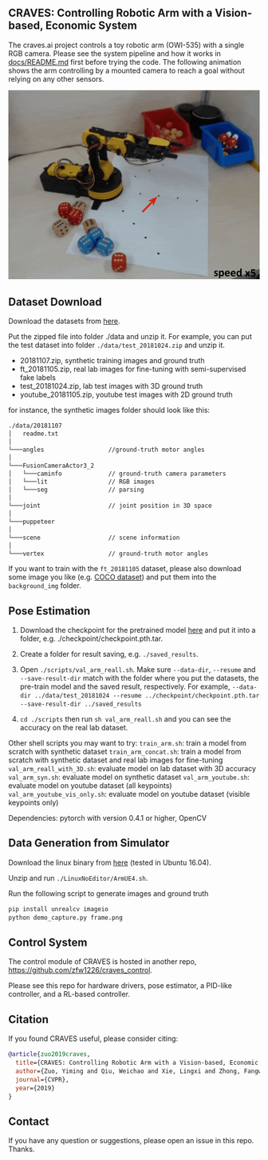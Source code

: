 ## CRAVES: Controlling Robotic Arm with a Vision-based, Economic System

The craves.ai project controls a toy robotic arm (OWI-535) with a single RGB camera. Please see the system pipeline and how it works in [docs/README.md](docs/README.md) first before trying the code. The following animation shows the arm controlling by a mounted camera to reach a goal without relying on any other sensors.

![reach-demo](docs/reach2.gif)

## Dataset Download

Download the datasets from [here](http://www.cs.jhu.edu/~qiuwch/craves/dataset/).

Put the zipped file into folder ./data and unzip it. For example, you can put the test dataset into folder `./data/test_20181024.zip` and unzip it.

- 20181107.zip, synthetic training images and ground truth
- ft_20181105.zip, real lab images for fine-tuning with semi-supervised fake labels
- test_20181024.zip, lab test images with 3D ground truth 
- youtube_20181105.zip, youtube test images with 2D ground truth

for instance, the synthetic images folder should look like this:

```
./data/20181107
│   readme.txt 
│
└───angles                  //ground-truth motor angles   
│   
└───FusionCameraActor3_2
│   └───caminfo             // ground-truth camera parameters 
│   └───lit                 // RGB images
│   └───seg                 // parsing 
│
└───joint                   // joint position in 3D space   
│
└───puppeteer               
│
└───scene                   // scene information    
│
└───vertex                  // ground-truth motor angles   
```

If you want to train with the `ft_20181105` dataset, please also download some image you like (e.g. [COCO dataset](http://images.cocodataset.org/zips/val2017.zip)) and put them into the `background_img` folder.

## Pose Estimation

1. Download the checkpoint for the pretrained model [here](http://www.cs.jhu.edu/~qiuwch/craves/) and put it into a folder, e.g. ./checkpoint/checkpoint.pth.tar. 
2. Create a folder for result saving, e.g. `./saved_results`.
3. Open `./scripts/val_arm_reall.sh`. Make sure `--data-dir`, `--resume` and `--save-result-dir` match with the folder where you put the datasets, the pre-train model and the saved result, respectively. For example,
`--data-dir ../data/test_20181024 --resume ../checkpoint/checkpoint.pth.tar --save-result-dir ../saved_results`

4. `cd ./scripts` then run `sh val_arm_reall.sh` and you can see the accuracy on the real lab dataset.

Other shell scripts you may want to try:
`train_arm.sh`: train a model from scratch with synthetic dataset
`train_arm_concat.sh`: train a model from scratch with synthetic dataset and real lab images for fine-tuning
`val_arm_reall_with_3D.sh`: evaluate model on lab dataset with 3D accuracy
`val_arm_syn.sh`: evaluate model on synthetic dataset
`val_arm_youtube.sh`: evaluate model on youtube dataset (all keypoints)
`val_arm_youtube_vis_only.sh`: evaluate model on youtube dataset (visible keypoints only)

Dependencies: pytorch with version 0.4.1 or higher, OpenCV

## Data Generation from Simulator

Download the linux binary from [here](https://cs.jhu.edu/~qiuwch/craves/sim/arm-0610.zip) (tested in Ubuntu 16.04).

Unzip and run `./LinuxNoEditor/ArmUE4.sh`.

Run the following script to generate images and ground truth

```bash
pip install unrealcv imageio
python demo_capture.py frame.png
```

## Control System

The control module of CRAVES is hosted in another repo, https://github.com/zfw1226/craves_control.

Please see this repo for hardware drivers, pose estimator, a PID-like controller, and a RL-based controller.

## Citation
If you found CRAVES useful, please consider citing:
```bibtex
@article{zuo2019craves,
  title={CRAVES: Controlling Robotic Arm with a Vision-based, Economic System},
  author={Zuo, Yiming and Qiu, Weichao and Xie, Lingxi and Zhong, Fangwei and Wang, Yizhou and Yuille, Alan L},
  journal={CVPR},
  year={2019}
}
```


## Contact

If you have any question or suggestions, please open an issue in this repo. Thanks.
